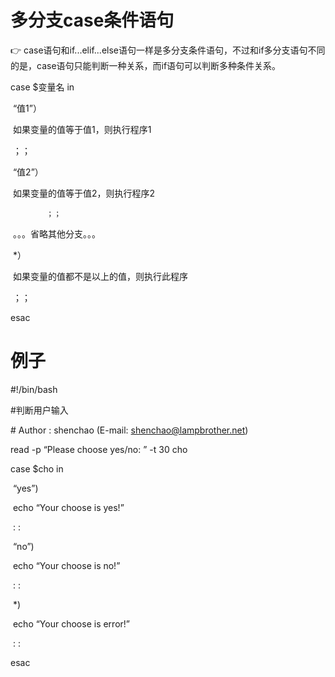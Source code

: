 # 多分支case条件语句

:point_right: case语句和if...elif...else语句一样是多分支条件语句，不过和if多分支语句不同的是，case语句只能判断一种关系，而if语句可以判断多种条件关系。

case	$变量名 in	

​	“值1”）

​			如果变量的值等于值1，则执行程序1

​			；；

​	“值2”）

​			如果变量的值等于值2，则执行程序2

 			；；

​	。。。省略其他分支。。。

​	*）

​			如果变量的值都不是以上的值，则执行此程序

​			；；

esac

# 例子

#!/bin/bash

#判断用户输入

\# Author :  shenchao   (E-mail: shenchao@lampbrother.net)

read -p “Please choose yes/no: ” -t 30 cho

case $cho in

​				“yes”)

​							echo “Your choose is yes!”

​							: :

​				“no”)

​							echo “Your choose is no!”

​							: :

​				*)

​							echo “Your choose is error!”

​							: :

esac

